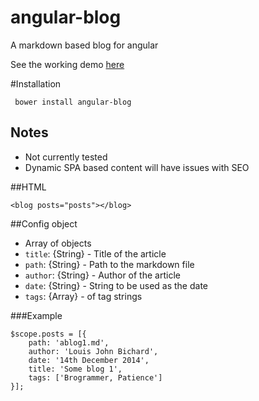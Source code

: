 angular-blog
============

A markdown based blog for angular

See the working demo [here](http://louisbichard.github.io/angular-blog/)

#Installation

     bower install angular-blog

## Notes

* Not currently tested
* Dynamic SPA based content will have issues with SEO

##HTML

    <blog posts="posts"></blog>

##Config object

* Array of objects
* `title`: {String} - Title of the article
* `path`: {String} - Path to the markdown file
* `author`: {String} - Author of the article
* `date`: {String} - String to be used as the date
* `tags`: {Array} - of tag strings

###Example

	$scope.posts = [{
        path: 'ablog1.md',
        author: 'Louis John Bichard',
        date: '14th December 2014',
        title: 'Some blog 1',
        tags: ['Brogrammer, Patience']
    }];
